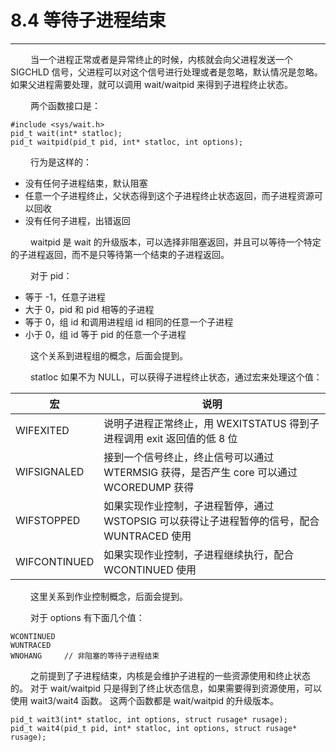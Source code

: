 # 8.4 等待子进程结束
***

&emsp;&emsp;
当一个进程正常或者是异常终止的时候，内核就会向父进程发送一个 SIGCHLD 信号，父进程可以对这个信号进行处理或者是忽略，默认情况是忽略。
如果父进程需要处理，就可以调用 wait/waitpid 来得到子进程终止状态。

&emsp;&emsp;
两个函数接口是：

    #include <sys/wait.h>
    pid_t wait(int* statloc);
    pid_t waitpid(pid_t pid, int* statloc, int options);

&emsp;&emsp;
行为是这样的：

+ 没有任何子进程结束，默认阻塞
+ 任意一个子进程终止，父状态得到这个子进程终止状态返回，而子进程资源可以回收
+ 没有任何子进程，出错返回

&emsp;&emsp;
waitpid 是 wait 的升级版本，可以选择非阻塞返回，并且可以等待一个特定的子进程返回，而不是只等待第一个结束的子进程返回。

&emsp;&emsp;
对于 pid：

+ 等于 -1，任意子进程
+ 大于 0，pid 和 pid 相等的子进程
+ 等于 0，组 id 和调用进程组 id 相同的任意一个子进程
+ 小于 0，组 id 等于 pid 的任意一个子进程

&emsp;&emsp;
这个关系到进程组的概念，后面会提到。

&emsp;&emsp;
statloc 如果不为 NULL，可以获得子进程终止状态，通过宏来处理这个值：

|宏|说明|
| --- | --- |
|WIFEXITED|说明子进程正常终止，用 WEXITSTATUS 得到子进程调用 exit 返回值的低 8 位|
|WIFSIGNALED|接到一个信号终止，终止信号可以通过 WTERMSIG 获得，是否产生 core 可以通过 WCOREDUMP 获得|
|WIFSTOPPED|如果实现作业控制，子进程暂停，通过 WSTOPSIG 可以获得让子进程暂停的信号，配合 WUNTRACED 使用|
|WIFCONTINUED|如果实现作业控制，子进程继续执行，配合 WCONTINUED 使用|

&emsp;&emsp;
这里关系到作业控制概念，后面会提到。

&emsp;&emsp;
对于 options 有下面几个值：

    WCONTINUED
    WUNTRACED
    WNOHANG     // 非阻塞的等待子进程结束

&emsp;&emsp;
之前提到了子进程结束，内核是会维护子进程的一些资源使用和终止状态的。
对于 wait/waitpid 只是得到了终止状态信息，如果需要得到资源使用，可以使用 wait3/wait4 函数。
这两个函数都是 wait/waitpid 的升级版本。

    pid_t wait3(int* statloc, int options, struct rusage* rusage);
    pid_t wait4(pid_t pid, int* statloc, int options, struct rusage* rusage);